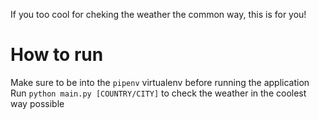 If you too cool for cheking the weather the common way, this is for you!

# How to run
Make sure to be into the `pipenv` virtualenv before running the application
Run `python main.py [COUNTRY/CITY]` to check the weather in the coolest way possible
